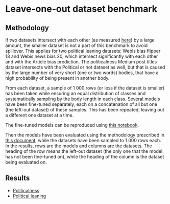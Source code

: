 # Leave-one-out dataset benchmark

## Methodology

If two datasets intersect with each other (as measured [here](/docs/dataset_intersection)) by a large amount,
the smaller dataset is not a part of this benchmark to avoid spillover. This applies for two political leaning datasets:
Webis bias flipper 18 and Webis news bias 20, which intersect significantly with each other and with the Article bias
prediction. The politicalness Medium post titles dataset intersects with the Political or not dataset as well, but that
is caused by the large number of very short (one or two words) bodies, that have a high probability of being present in
another body.

From each dataset, a sample of 1 000 rows (or less if the dataset is smaller) has been taken while ensuring an equal
distribution of classes and systematically sampling by the body length in each class. Several models have been
fine-tuned separately, each on a concatenation of all but one (the left-out dataset) of these samples. This has been
repeated, leaving out a different one dataset at a time.

The fine-tuned models can be reproduced
using [this notebook](/analysis/dataset_benchmark/leave_one_out/notebook.ipynb).

Then the models have been evaluated using the methodology prescribed in [this document](/docs/model_evaluation), while
the datasets have been sampled to 1 000 rows each. In the results, rows are the models and columns are the datasets. The
heading of the row means the left-out dataset (the only one that the model has not been fine-tuned on), while the
heading of the column is the dataset being evaluated on.

## Results

- [Politicalness](politicalness)
- [Political leaning](political_leaning)
